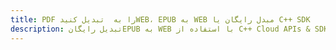 ---title: PDF را به  تبدیل کنیدWEB، EPUB به WEB مبدل رایگان یا C++ SDKdescription: تبدیل رایگانEPUB به WEB با استفاده از C++ Cloud APIs & SDK همچنین اسناد PDF را در Cloud ایجاد، ویرایش و رندر کنید.---